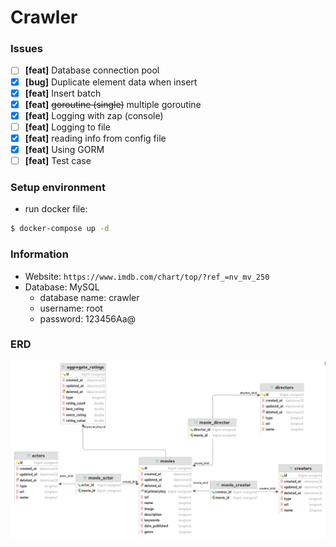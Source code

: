 # Crawler

### Issues

- [ ] **[feat]** Database connection pool
- [x] **[bug]**  Duplicate element data when insert
- [x] **[feat]** Insert batch
- [x] **[feat]** <del>goroutine (single)</del> multiple goroutine
- [x] **[feat]** Logging with zap (console)
- [ ] **[feat]** Logging to file
- [x] **[feat]** reading info from config file
- [x] **[feat]** Using GORM
- [ ] **[feat]** Test case

### Setup environment

- run docker file:

```bash
$ docker-compose up -d
```

### Information

- Website: ```https://www.imdb.com/chart/top/?ref_=nv_mv_250```
- Database: MySQL
    - database name: crawler
    - username: root
    - password: 123456Aa@

### ERD

![ERD](https://github.com/thanbv1510/tfs-03/blob/master/lec-04/crawler/resources/ERD.png)
